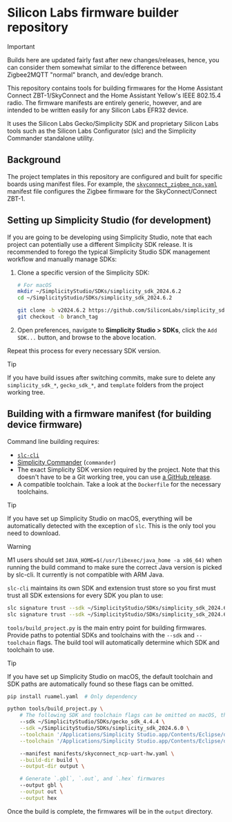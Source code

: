 # Silicon Labs firmware builder repository

> [!IMPORTANT]
> Builds here are updated fairly fast after new changes/releases, hence, you can consider them somewhat similar to the difference between Zigbee2MQTT "normal" branch, and dev/edge branch.

This repository contains tools for building firmwares for the Home Assistant Connect
ZBT-1/SkyConnect and the Home Assistant Yellow's IEEE 802.15.4 radio. The firmware
manifests are entirely generic, however, and are intended to be written easily for any
Silicon Labs EFR32 device.

It uses the Silicon Labs Gecko/Simplicity SDK and proprietary Silicon Labs tools such as
the Silicon Labs Configurator (slc) and the Simplicity Commander standalone utility.

## Background
The project templates in this repository are configured and built for specific boards
using manifest files. For example, the [`skyconnect_zigbee_ncp.yaml`](https://github.com/NabuCasa/silabs-firmware-builder/blob/main/manifests/skyconnect_zigbee_ncp.yaml)
manifest file configures the Zigbee firmware for the SkyConnect/Connect ZBT-1.

## Setting up Simplicity Studio (for development)
If you are going to be developing using Simplicity Studio, note that each project can
potentially use a different Simplicity SDK release. It is recommended to forego the typical
Simplicity Studio SDK management workflow and manually manage SDKs:

1. Clone a specific version of the Simplicity SDK:
   ```bash
   # For macOS
   mkdir ~/SimplicityStudio/SDKs/simplicity_sdk_2024.6.2
   cd ~/SimplicityStudio/SDKs/simplicity_sdk_2024.6.2

   git clone -b v2024.6.2 https://github.com/SiliconLabs/simplicity_sdk .
   git checkout -b branch_tag
   ```

2. Open preferences, navigate to **Simplicity Studio > SDKs**, click the `Add SDK...` button, and browse to the above location.

Repeat this process for every necessary SDK version.

> [!TIP]
> If you have build issues after switching commits, make sure to delete any
> `simplicity_sdk_*`, `gecko_sdk_*`, and `template` folders from the project working tree.

## Building with a firmware manifest (for building device firmware)
Command line building requires:
- [`slc-cli`](https://docs.silabs.com/simplicity-studio-5-users-guide/latest/ss-5-users-guide-tools-slc-cli/02-installation)
- [Simplicity Commander](https://www.silabs.com/developers/mcu-programming-options) (`commander`)
- The exact Simplicity SDK version required by the project. Note that this doesn't have to be a Git working tree, you can use [a GitHub release](https://github.com/SiliconLabs/gecko_sdk/releases).
- A compatible toolchain. Take a look at the `Dockerfile` for the necessary toolchains.

> [!TIP]
> If you have set up Simplicity Studio on macOS, everything will be automatically
> detected with the exception of `slc`. This is the only tool you need to download.

> [!WARNING]
> M1 users should set `JAVA_HOME=$(/usr/libexec/java_home -a x86_64)` when running the
> build command to make sure the correct Java version is picked by slc-cli. It currently
> is not compatible with ARM Java.

`slc-cli` maintains its own SDK and extension trust store so you first must trust all
SDK extensions for every SDK you plan to use:

```bash
slc signature trust --sdk ~/SimplicityStudio/SDKs/simplicity_sdk_2024.6.2
slc signature trust --sdk ~/SimplicityStudio/SDKs/simplicity_sdk_2024.6.2 --extension-path ~/SimplicityStudio/SDKs/simplicity_sdk_2024.6.2/extension/nc_efr32_watchdog_extension
```

`tools/build_project.py` is the main entry point for building firmwares. Provide paths
to potential SDKs and toolchains with the `--sdk` and `--toolchain` flags. The build
tool will automatically determine which SDK and toolchain to use.

> [!TIP]
> If you have set up Simplicity Studio on macOS, the default toolchain and SDK paths are
> automatically found so these flags can be omitted.

```bash
pip install ruamel.yaml  # Only dependency

python tools/build_project.py \
    # The following SDK and toolchain flags can be omitted on macOS, they are all autodetected
    --sdk ~/SimplicityStudio/SDKs/gecko_sdk_4.4.4 \
    --sdk ~/SimplicityStudio/SDKs/simplicity_sdk_2024.6.0 \
    --toolchain '/Applications/Simplicity Studio.app/Contents/Eclipse/developer/toolchains/gnu_arm/10.3_2021.10' \
    --toolchain '/Applications/Simplicity Studio.app/Contents/Eclipse/developer/toolchains/gnu_arm/12.2.rel1_2023.7' \

    --manifest manifests/skyconnect_ncp-uart-hw.yaml \
    --build-dir build \
    --output-dir output \

    # Generate `.gbl`, `.out`, and `.hex` firmwares
    --output gbl \
    --output out \
    --output hex
```

Once the build is complete, the firmwares will be in the `output` directory.

